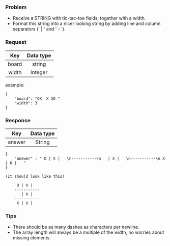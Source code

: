 [//]: # (# Challenge: tic-tac-toe)
### Problem
 * Receive a STRING with tic-tac-toe fields, together with a width.
 * Format this string into a nicer looking string by adding line and column separators (' | ' and ' - ').
 
### Request

| Key           | Data type     | 
|:-------------:|:-------------:| 
| board     | string        | 
| width     | integer        |

example:
```
{
    "board": "OX  X XO "
    "width": 3
}
```

### Response
| Key           | Data type     | 
|:-------------:|:-------------:| 
| answer     | String        | 

```
{
    "answer" : " O | X |   \n-----------\n   | X |   \n-----------\n X | O |   "
}

(It should look like this)

     O | X |   
    -----------
       | X |   
    -----------
     X | O |   
```

### Tips
 * There should be as many dashes as characters per newline.
 * The array length will always be a multiple of the width, no worries about missing elements.